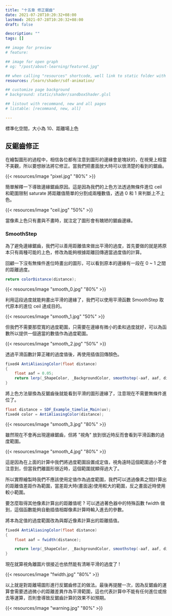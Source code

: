 ```yaml
---
title: "十五章 修正鋸齒"
date: 2021-07-28T10:20:32+08:00
lastmod: 2021-07-28T10:20:32+08:00
draft: false

description: ""
tags: []

## image for preview
# feature: 

## image for open graph
# og: "/post/about-learning/featured.jpg"

## when calling "resources" shortcode, well link to static folder with this path 
resources: /learn/shader/sdf-animation/

## customize page background
# background: static/shader/sandboxShader.glsl

## listout with recommand, new and all pages
# listable: [recommand, new, all]

---
```


標準化空間，大小為 10、距離場上色

## 反鋸齒修正

在繪製圖形的過程中，相信各位都有注意到圖形的邊緣會是塊狀的，在視覺上相當不美觀，所以要想辦法將它修正。當我們把畫面放大時可以很清楚的看到的鋸齒。

{{< resources/image "pixel.jpg" "80%" >}}

簡單解釋一下導致邊緣鋸齒原因。這是因為我們的上色方法透過無條件進位 ceil 和範圍限制 saturate 將距離值簡單的分割成兩種數值，透過 0 和 1 來判斷上不上色。

{{< resources/image "ceil.jpg" "50%" >}}

當像素上色只有畫與不畫時，就注定了圖形會有醜陋的鋸齒邊緣。

### SmoothStep

為了避免邊緣鋸齒，我們可以善用距離值來做出平滑的過度，首先要做的就是將原本只有兩種可能的上色，修改為能夠根據距離回傳適當過度值的計算。

回顧一下沒有無條件進位時畫出的圖形，可以看到原本的邊緣有一段在 0 ~ 1 之間的距離過度。

```csharp
return colorDistance(distance);
```

{{< resources/image "smooth_0.jpg" "80%" >}}

利用這段過度就能夠畫出平滑的邊緣了，我們可以使用平滑函數 SmoothStep 取代原本的進位 ceil 達成目的。

{{< resources/image "smooth_1.jpg" "50%" >}}

但我們不需要那麼寬的過度範圍，只需要在邊緣有微小的柔和過度就好，可以為函數所以提供一個適當的數值作為過度範圍。

{{< resources/image "smooth_2.jpg" "50%" >}}

透過平滑函數計算正確的過度值後，再使用插值回傳顏色。

```csharp
fixed4 AntiAliasingColor(float distance)
{
    float aaf = 0.05;
    return lerp(_ShapeColor, _BackgroundColor, smoothstep(-aaf, aaf, distance));
}
```

將上色方法替換為反鋸齒後就能看到平滑的圖形邊緣了，注意現在不需要無條件進位了。

```csharp
float distance = SDF_Example_timelie_Main(uv);
fixed4 color = AntiAliasingColor(distance);
```

{{< resources/image "smooth_3.jpg" "80%" >}}

雖然現在不會再出現邊緣鋸齒，但將 "視角" 放到很近時反而會看到平滑函數的過度範圍。

{{< resources/image "smooth_4.jpg" "80%" >}}

這是因為在上面的計算中我們將過度範圍設置成定值，視角遠時這個範圍過小不會注意到，但當我們離圖形很近時，這個範圍就顯得過大了。

所以實際繪製時我們不應該使用定值作為過度範圍，我們可以透過像素之間計算出的距離值差距作為範圍，當差距大時(畫面遠)使用較大的範圍，反之畫面近時使用較小範圍。

要怎麼取得其他像素計算出的距離值呢 ? 可以透過著色器中的特殊函數 fwidth 做到，這個函數能夠自動插值相鄰像素計算時輸入進去的參數。

將本為定值的過度範圍改為與鄰近像素計算出的距離插值。

```csharp
fixed4 AntiAliasingColor(float distance)
{
    float aaf = fwidth(distance);

    return lerp(_ShapeColor, _BackgroundColor, smoothstep(-aaf, aaf, distance));
}
```

現在就算視角離圖片很接近也依然能有清晰平滑的過度了 !

{{< resources/image "fwidth.jpg" "80%" >}}

以上就是對距離場圖形進行反鋸齒修正的做法。最後再提醒一次，因為反鋸齒的運算會需要透過微小的距離差異作為平滑範圍，這也代表計算中不能有任何進位或捨去等運算，否則會導致反鋸齒計算的效果不如預期。

{{< resources/image "warning.jpg" "80%" >}}
